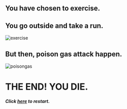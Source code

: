 ## You have chosen to exercise.

## You go outside and take a run.
![exercise](https://miro.medium.com/max/3400/1*8yNo4SAFNNqiinnblieiEw.jpeg)
## But then,  poison gas attack happen.
![poisongas](https://ichef.bbci.co.uk/news/640/media/images/81586000/jpg/_81586521_81586333.jpg)

# THE END! YOU DIE.

##### Click [_here_](README.md) to restart.